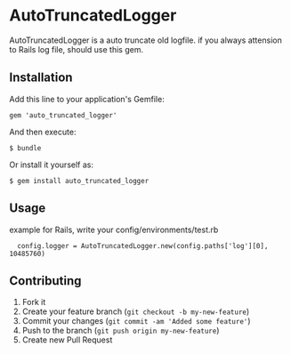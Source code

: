 # AutoTruncatedLogger

AutoTruncatedLogger is a auto truncate old logfile. if you always attension to Rails log file, should use this gem.

## Installation

Add this line to your application's Gemfile:

    gem 'auto_truncated_logger'

And then execute:

    $ bundle

Or install it yourself as:

    $ gem install auto_truncated_logger

## Usage

example for Rails, write your config/environments/test.rb

```
  config.logger = AutoTruncatedLogger.new(config.paths['log'][0], 10485760)
```

## Contributing

1. Fork it
2. Create your feature branch (`git checkout -b my-new-feature`)
3. Commit your changes (`git commit -am 'Added some feature'`)
4. Push to the branch (`git push origin my-new-feature`)
5. Create new Pull Request

